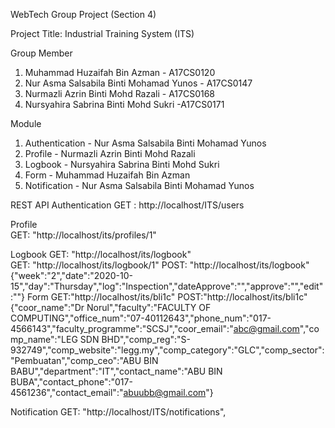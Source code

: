 WebTech Group Project (Section 4)

Project Title: Industrial Training System (ITS) 

Group Member
1. Muhammad Huzaifah Bin Azman - A17CS0120
2. Nur Asma Salsabila Binti Mohamad Yunos - A17CS0147
3. Nurmazli Azrin Binti Mohd Razali - A17CS0168
4. Nursyahira Sabrina Binti Mohd Sukri -A17CS0171

Module 
1. Authentication - Nur Asma Salsabila Binti Mohamad Yunos
2. Profile - Nurmazli Azrin Binti Mohd Razali
3. Logbook - Nursyahira Sabrina Binti Mohd Sukri 
4. Form - Muhammad Huzaifah Bin Azman
5. Notification - Nur Asma Salsabila Binti Mohamad Yunos

REST API
Authentication 
    GET : http://localhost/ITS/users

Profile           
    GET: "http://localhost/its/profiles/1"

Logbook
    GET: "http://localhost/its/logbook"          
    GET:  "http://localhost/its/logbook/1" 
    POST: "http://localhost/its/logbook"
          {"week":"2","date":"2020-10-15","day":"Thursday","log":"Inspection","dateApprove":"","approve":"","edit":""}
Form
    GET:"http://localhost/its/bli1c"
    POST:"http://localhost/its/bli1c"
        {"coor_name":"Dr Norul","faculty":"FACULTY OF COMPUTING","office_num":"07-40112643","phone_num":"017-4566143","faculty_programme":"SCSJ","coor_email":"abc@gmail.com","comp_name":"LEG SDN BHD","comp_reg":"S-932749","comp_website":"legg.my","comp_category":"GLC","comp_sector":"Pembuatan","comp_ceo":"ABU BIN BABU","department":"IT","contact_name":"ABU BIN BUBA","contact_phone":"017-4561236","contact_email":"abuubb@gmail.com"}

Notification
    GET: "http://localhost/ITS/notifications",
